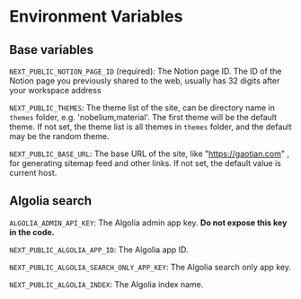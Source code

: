 # Environment Variables

## Base variables

`NEXT_PUBLIC_NOTION_PAGE_ID` (required): The Notion page ID. The ID of the Notion page you previously shared to the web, usually has 32 digits after your workspace address

`NEXT_PUBLIC_THEMES`: The theme list of the site, can be directory name in `themes` folder, e.g. 'nobelium,material'. The first theme will be the default theme. If not set, the theme list is all themes in `themes` folder, and the default may be the random theme.

`NEXT_PUBLIC_BASE_URL`: The base URL of the site, like "https://gaotian.com" , for generating sitemap feed and other links. If not set, the default value is current host.

## Algolia search

`ALGOLIA_ADMIN_API_KEY`: The Algolia admin app key. **Do not expose this key in the code.**

`NEXT_PUBLIC_ALGOLIA_APP_ID`: The Algolia app ID.

`NEXT_PUBLIC_ALGOLIA_SEARCH_ONLY_APP_KEY`: The Algolia search only app key.

`NEXT_PUBLIC_ALGOLIA_INDEX`: The Algolia index name.
